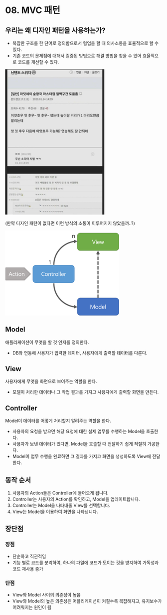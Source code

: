 # 08. MVC 패턴

## 우리는 왜 디자인 패턴을 사용하는가?

- 복잡한 구조를 한 단어로 정의함으로서 협업을 할 때 의사소통을 효율적으로 할 수 있다.
- 기존 코드의 문제점에 대해서 검증된 방법으로 해결 방법을 찾을 수 있어 효율적으로 코드를 개선할 수 있다.

<img title="" src="./assets/8-1%20디자인%20패턴%20사용%20이유.jpeg" alt="843b59f573218d777fa9d24d63dd56f3.jpeg" width="318">

(만약 디자인 패턴이 없다면 이런 방식의 소통이 이루어지지 않았을까..?)

<img title="" src="./assets/8-2%20MVC%20패턴.png" alt="Untitled" width="365">

## Model

애플리케이션이 무엇을 할 것 인지를 정의한다.

- DB와 연동해 사용자가 입력한 데이터, 사용자에게 출력할 데이터를 다룬다.

## View

사용자에게 무엇을 화면으로 보여주는 역할을 한다.

- 모델이 처리한 데이터나 그 작업 결과를 가지고 사용자에게 출력할 화면을 만든다.

## Controller

Model이 데이터를 어떻게 처리할지 알려주는 역할을 한다.

- 사용자의 요청을 받으면 해당 요청에 대한 실제 업무를 수행하는 Model을 호출한다.
- 사용자가 보낸 데이터가 있다면, Model을 호출할 때 전달하기 쉽게 적절히 가공한다.
- Model이 업무 수행을 완료하면 그 결과를 가지고 화면을 생성하도록 View에 전달한다.

## 동작 순서

1. 사용자의 Action들은 Controller에 들어오게 됩니다.
2. Controller는 사용자의 Action를 확인하고, Model을 업데이트합니다.
3. Controller는 Model을 나타내줄 View를 선택합니다.
4. View는 Model을 이용하여 화면을 나타냅니다.

## 장단점

### 장점

- 단순하고 직관적임
- 기능 별로 코드를 분리하여, 하나의 파일에 코드가 모이는 것을 방지하여 가독성과 코드 재사용 증가

### 단점

- View와 Model 사이의 의존성이 높음
- View와 Model의 높은 의존성은 어플리케이션이 커질수록 복잡해지고, 유지보수가 어려워지는 원인이 됨

